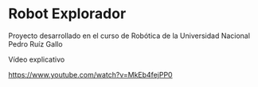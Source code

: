 # Robot Explorador

Proyecto desarrollado en el curso de Robótica de la Universidad Nacional Pedro Ruíz Gallo

Vídeo explicativo

<https://www.youtube.com/watch?v=MkEb4fejPP0>
